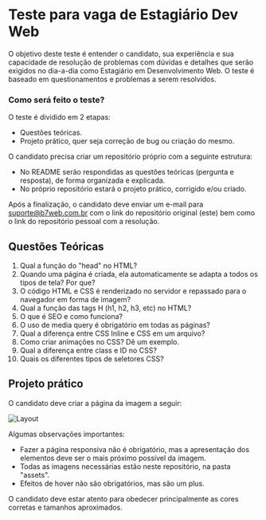 # Teste para vaga de Estagiário Dev Web

O objetivo deste teste é entender o candidato, sua experiência e sua capacidade de resolução de problemas com dúvidas e detalhes que serão exigidos no dia-a-dia como Estagiário em Desenvolvimento Web.
O teste é baseado em questionamentos e problemas a serem resolvidos.

### Como será feito o teste?
O teste é dividido em 2 etapas:
- Questões teóricas.
- Projeto prático, quer seja correção de bug ou criação do mesmo.

O candidato precisa criar um repositório próprio com a seguinte estrutura:
- No README serão respondidas as questões teóricas (pergunta e resposta), de forma organizada e explicada.
- No próprio repositório estará o projeto prático, corrigido e/ou criado.

Após a finalização, o candidato deve enviar um e-mail para suporte@b7web.com.br com o link do repositório original (este) bem como o link do repositório pessoal com a resolução.

## Questões Teóricas

1. Qual a função do "head" no HTML?
2. Quando uma página é criada, ela automaticamente se adapta a todos os tipos de tela? Por que?
3. O código HTML e CSS é renderizado no servidor e repassado para o navegador em forma de imagem?
4. Qual a função das tags H (h1, h2, h3, etc) no HTML?
5. O que é SEO e como funciona?
6. O uso de media query é obrigatório em todas as páginas?
7. Qual a diferença entre CSS Inline e CSS em um arquivo?
8. Como criar animações no CSS? Dê um exemplo.
9. Qual a diferença entre class e ID no CSS?
10. Quais os diferentes tipos de seletores CSS?

## Projeto prático

O candidato deve criar a página da imagem a seguir:

![Layout](https://i.ibb.co/Bydq2FZ/screencapture-spotify-br-2022-05-10-15-13-17.png)

Algumas observações importantes:
- Fazer a página responsiva não é obrigatório, mas a apresentação dos elementos deve ser o mais próximo possível da imagem.
- Todas as imagens necessárias estão neste repositório, na pasta "assets".
- Efeitos de hover não são obrigatórios, mas são um plus.

O candidato deve estar atento para obedecer principalmente as cores corretas e tamanhos aproximados.
